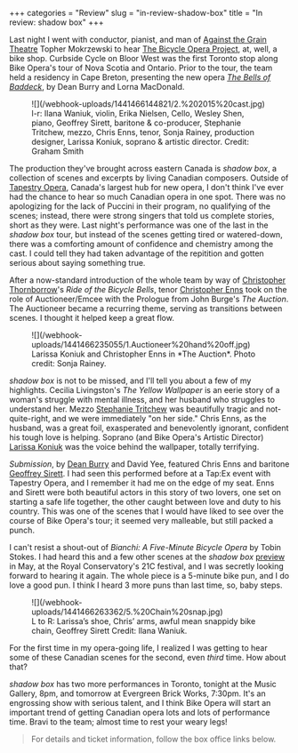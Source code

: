 +++
categories = "Review"
slug = "in-review-shadow-box"
title = "In review: shadow box"
+++

Last night I went with conductor, pianist, and man of [Against the Grain Theatre](/scene/companies/against-the-grain-theatre/) Topher Mokrzewski to hear [The Bicycle Opera Project](/scene/companies/the-bicycle-opera-project/), at, well, a bike shop. Curbside Cycle on Bloor West was the first Toronto stop along Bike Opera's tour of Nova Scotia and Ontario. Prior to the tour, the team held a residency in Cape Breton, presenting the new opera [*The Bells of Baddeck*](/on-the-road-the-bicycle-opera-project/), by Dean Burry and Lorna MacDonald. 

<figure data-type="image">
![](/webhook-uploads/1441466144821/2.%202015%20cast.jpg)<figcaption>l-r: Ilana Waniuk, violin, Erika Nielsen, Cello, Wesley Shen, piano, Geoffrey Sirett, baritone & co-producer, Stephanie Tritchew, mezzo, Chris Enns, tenor, Sonja Rainey, production designer, Larissa Koniuk, soprano & artistic director. Credit: Graham Smith</figcaption>
</figure>

The production they've brought across eastern Canada is *shadow box*, a collection of scenes and excerpts by living Canadian composers. Outside of [Tapestry Opera](/scene/companies/tapestry-opera/), Canada's largest hub for new opera, I don't think I've ever had the chance to hear so much Canadian opera in one spot. There was no apologizing for the lack of Puccini in their program, no qualifying of the scenes; instead, there were strong singers that told us complete stories, short as they were. Last night's performance was one of the last in the *shadow box* tour, but instead of the scenes getting tired or watered-down, there was a comforting amount of confidence and chemistry among the cast. I could tell they had taken advantage of the repitition and gotten serious about saying something true.

After a now-standard introduction of the whole team by way of [Christopher Thornborrow](/scene/people/chris-thornborrow/)'s *Ride of the Bicycle Bells*, tenor [Christopher Enns](/scene/people/christopher-enns/) took on the role of Auctioneer/Emcee with the Prologue from John Burge's *The Auction*. The Auctioneer became a recurring theme, serving as transitions between scenes. I thought it helped keep a great flow. 

<figure data-type="image">
![](/webhook-uploads/1441466235055/1.Auctioneer%20hand%20off.jpg)<figcaption>Larissa Koniuk and Christopher Enns in *The Auction*. Photo credit: Sonja Rainey.</figcaption>
</figure>

*shadow box* is not to be missed, and I'll tell you about a few of my highlights. Cecilia Livingston's *The Yellow Wallpaper* is an eerie story of a woman's struggle with mental illness, and her husband who struggles to understand her. Mezzo [Stephanie Tritchew](/scene/people/stephanie-tritchew/) was beautifully tragic and not-quite-right, and we were immediately "on her side." Chris Enns, as the husband, was a great foil, exasperated and benevolently ignorant, confident his tough love is helping. Soprano (and Bike Opera's Artistic Director) [Larissa Koniuk](/scene/people/larissa-koniuk/) was the voice behind the wallpaper, totally terrifying.

*Submission*, by [Dean Burry](/scene/people/dean-burry/) and David Yee, featured Chris Enns and baritone [Geoffrey Sirett](/scene/people/geoffrey-sirett/). I had seen this performed before at a Tap:Ex event with Tapestry Opera, and I remember it had me on the edge of my seat. Enns and Sirett were both beautiful actors in this story of two lovers, one set on starting a safe life together, the other caught between love and duty to his country. This was one of the scenes that I would have liked to see over the course of Bike Opera's tour; it seemed very malleable, but still packed a punch.

I can't resist a shout-out of *Bianchi: A Five-Minute Bicycle Opera* by Tobin Stokes. I had heard this and a few other scenes at the *shadow box* [preview]([preview](/the-bicycle-opera-project-at-21c/)) in May, at the Royal Conservatory's 21C festival, and I was secretly looking forward to hearing it again. The whole piece is a 5-minute bike pun, and I do love a good pun. I think I heard 3 more puns than last time, so, baby steps. 

<figure data-type="image">
![](/webhook-uploads/1441466263362/5.%20Chain%20snap.jpg)<figcaption> L to R: Larissa’s shoe, Chris’ arms, awful mean snappidy bike chain, Geoffrey Sirett Credit: Ilana Waniuk.</figcaption>
</figure>

For the first time in my opera-going life, I realized I was getting to hear some of these Canadian scenes for the second, even *third* time. How about that?

*shadow box* has two more performances in Toronto, tonight at the Music Gallery, 8pm, and tomorrow at Evergreen Brick Works, 7:30pm. It's an engrossing show with serious talent, and I think Bike Opera will start an important trend of getting Canadian opera lots and lots of performance time. Bravi to the team; almost time to rest your weary legs!

>For details and ticket information, follow the box office links below.
